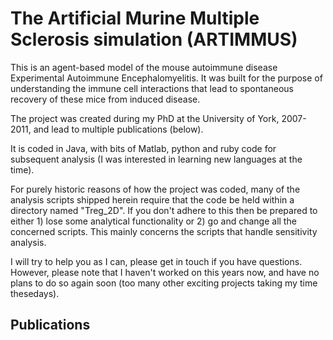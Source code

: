 # The Artificial Murine Multiple Sclerosis simulation (ARTIMMUS)

This is an agent-based model of the mouse autoimmune disease Experimental Autoimmune Encephalomyelitis. 
It was built for the purpose of understanding the immune cell interactions that lead to spontaneous recovery of these mice from induced disease. 

The project was created during my PhD at the University of York, 2007-2011, and lead to multiple publications (below).

It is coded in Java, with bits of Matlab, python and ruby code for subsequent analysis (I was interested in learning new languages at the time). 

For purely historic reasons of how the project was coded, many of the analysis scripts shipped herein require that the code be held within a directory named "Treg_2D". 
If you don't adhere to this then be prepared to either 1) lose some analytical functionality or 2) go and change all the concerned scripts. This mainly concerns the scripts that handle sensitivity analysis. 

I will try to help you as I can, please get in touch if you have questions. 
However, please note that I haven't worked on this years now, and have no plans to do so again soon (too many other exciting projects taking my time thesedays). 

## Publications